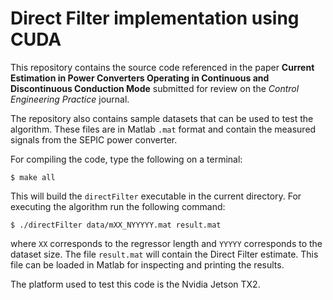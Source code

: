 # Direct Filter implementation using CUDA

This repository contains the source code referenced in the paper **Current Estimation in Power Converters Operating in Continuous and Discontinuous Conduction Mode** submitted for review on the *Control Engineering Practice* journal.

The repository also contains sample datasets that can be used to test the algorithm. These files are in Matlab `.mat` format and contain the measured signals from the SEPIC power converter.

For compiling the code, type the following on a terminal:

``
$ make all
``

This will build the `directFilter` executable in the current directory. For executing the algorithm run the following command:

``
$ ./directFilter data/mXX_NYYYYY.mat result.mat
``

where `XX` corresponds to the regressor length and `YYYYY` corresponds to the dataset size. The file `result.mat` will contain the Direct Filter estimate. This file can be loaded in Matlab for inspecting and printing the results.

The platform used to test this code is the Nvidia Jetson TX2.